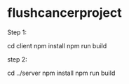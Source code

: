 # flushcancerproject

Step 1:

cd client
npm install
npm run build

step 2:

 cd ../server
 npm install
 npm run build
